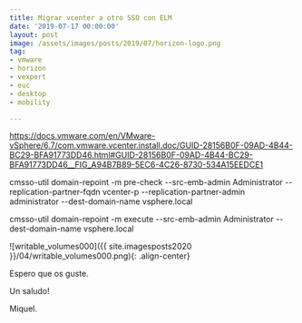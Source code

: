 ```yaml
---
title: Migrar vcenter a otro SSO con ELM
date: '2019-07-17 00:00:00'
layout: post
image: /assets/images/posts/2019/07/horizon-logo.png
tag:
- vmware
- horizon
- vexpert
- euc
- desktop
- mobility

---
```


https://docs.vmware.com/en/VMware-vSphere/6.7/com.vmware.vcenter.install.doc/GUID-28156B0F-09AD-4B44-BC29-BFA91773DD46.html#GUID-28156B0F-09AD-4B44-BC29-BFA91773DD46__FIG_A94B7B89-5EC6-4C26-8730-534A15EEDCE1


cmsso-util domain-repoint -m pre-check --src-emb-admin Administrator --replication-partner-fqdn vcenter-p --replication-partner-admin administrator --dest-domain-name vsphere.local

cmsso-util domain-repoint -m execute --src-emb-admin Administrator  --dest-domain-name vsphere.local

![writable_volumes000]({{ site.imagesposts2020 }}/04/writable_volumes000.png){: .align-center}



Espero que os guste.

Un saludo!

Miquel.


